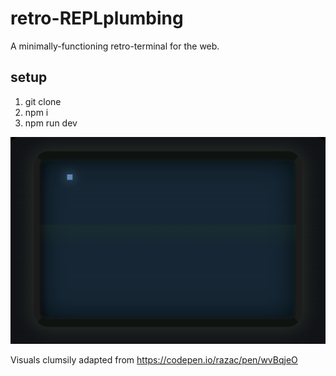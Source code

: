 # retro-REPLplumbing

A minimally-functioning retro-terminal for the web.

## setup

1. git clone
2. npm i
3. npm run dev

![github-small](https://raw.githubusercontent.com/SaltErik/retro-REPLplumbing/master/preview.png)

Visuals clumsily adapted from https://codepen.io/razac/pen/wvBqjeO
